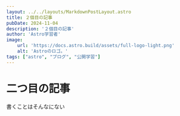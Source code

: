 ```yaml
---
layout: ../../layouts/MarkdownPostLayout.astro
title: ２個目の記事
pubDate: 2024-11-04
description: '２個目の記事'
author: 'Astro学習者'
image:
    url: 'https://docs.astro.build/assets/full-logo-light.png'
    alt: 'Astroのロゴ。'
tags: ["astro", "ブログ", "公開学習"]
---
```

# 二つ目の記事

書くことはそんなにない
